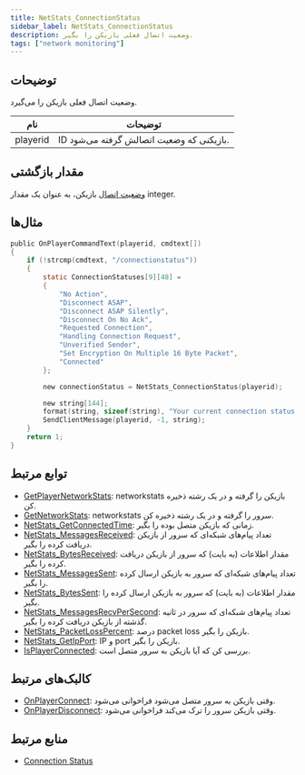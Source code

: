 ```yaml
---
title: NetStats_ConnectionStatus
sidebar_label: NetStats_ConnectionStatus
description: وضعیت اتصال فعلی بازیکن را بگیر.
tags: ["network monitoring"]
---
```


## توضیحات

وضعیت اتصال فعلی بازیکن را می‌گیرد.

| نام      | توضیحات                                            |
| -------- | -------------------------------------------------- |
| playerid | ID بازیکنی که وضعیت اتصالش گرفته می‌شود.           |

## مقدار بازگشتی

[وضعیت اتصال](../resources/connectionstatus) بازیکن، به عنوان یک مقدار integer.

## مثال‌ها

```c
public OnPlayerCommandText(playerid, cmdtext[])
{
    if (!strcmp(cmdtext, "/connectionstatus"))
    {
        static ConnectionStatuses[9][48] = 
        {
            "No Action",
            "Disconnect ASAP",
            "Disconnect ASAP Silently",
            "Disconnect On No Ack",
            "Requested Connection",
            "Handling Connection Request",
            "Unverified Sender",
            "Set Encryption On Multiple 16 Byte Packet",
            "Connected"
        };

        new connectionStatus = NetStats_ConnectionStatus(playerid);

        new string[144];
        format(string, sizeof(string), "Your current connection status: %s", ConnectionStatuses[connectionStatus]);
        SendClientMessage(playerid, -1, string);
    }
    return 1;
}
```

## توابع مرتبط

- [GetPlayerNetworkStats](GetPlayerNetworkStats): networkstats بازیکن را گرفته و در یک رشته ذخیره کن.
- [GetNetworkStats](GetNetworkStats): networkstats سرور را گرفته و در یک رشته ذخیره کن.
- [NetStats_GetConnectedTime](NetStats_GetConnectedTime): زمانی که بازیکن متصل بوده را بگیر.
- [NetStats_MessagesReceived](NetStats_MessagesReceived): تعداد پیام‌های شبکه‌ای که سرور از بازیکن دریافت کرده را بگیر.
- [NetStats_BytesReceived](NetStats_BytesReceived): مقدار اطلاعات (به بایت) که سرور از بازیکن دریافت کرده را بگیر.
- [NetStats_MessagesSent](NetStats_MessagesSent): تعداد پیام‌های شبکه‌ای که سرور به بازیکن ارسال کرده را بگیر.
- [NetStats_BytesSent](NetStats_BytesSent): مقدار اطلاعات (به بایت) که سرور به بازیکن ارسال کرده را بگیر.
- [NetStats_MessagesRecvPerSecond](NetStats_MessagesRecvPerSecond): تعداد پیام‌های شبکه‌ای که سرور در ثانیه گذشته از بازیکن دریافت کرده را بگیر.
- [NetStats_PacketLossPercent](NetStats_PacketLossPercent): درصد packet loss بازیکن را بگیر.
- [NetStats_GetIpPort](NetStats_GetIpPort): IP و port بازیکن را بگیر.
- [IsPlayerConnected](IsPlayerConnected): بررسی کن که آیا بازیکن به سرور متصل است.

## کالبک‌های مرتبط

- [OnPlayerConnect](../callbacks/OnPlayerConnect): وقتی بازیکن به سرور متصل می‌شود فراخوانی می‌شود.
- [OnPlayerDisconnect](../callbacks/OnPlayerDisconnect): وقتی بازیکن سرور را ترک می‌کند فراخوانی می‌شود.

## منابع مرتبط

- [Connection Status](../resources/connectionstatus)
